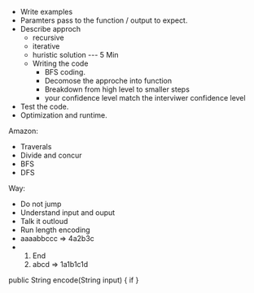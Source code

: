 - Write examples
- Paramters pass to the function / output to expect.
- Describe approch
  - recursive
  - iterative
  - huristic solution
--- 5 Min
  - Writing the code
    - BFS coding.
    - Decomose the approche into function
    - Breakdown from high level to smaller steps
    - your confidence level match the interviwer confidence level
- Test the code.
- Optimization and runtime. 


Amazon:
- Traverals
- Divide and concur
- BFS
- DFS

Way:
- Do not jump
- Understand input and ouput
- Talk it outloud
- Run length encoding
- aaaabbccc => 4a2b3c
- 1) End 
  2) abcd => 1a1b1c1d

public String encode(String input) {
    if 
}
